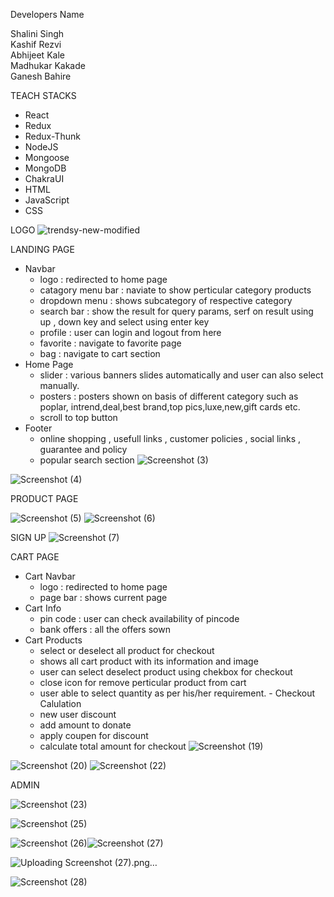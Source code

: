  Developers Name 

Shalini Singh </br>
Kashif Rezvi </br>
Abhijeet Kale </br>
Madhukar Kakade </br>
Ganesh Bahire </br>


TEACH STACKS
  - React
  - Redux
  - Redux-Thunk
  - NodeJS
  - Mongoose
  - MongoDB
  - ChakraUI
  - HTML
  - JavaScript
  - CSS


LOGO
![trendsy-new-modified](https://user-images.githubusercontent.com/107534386/221490432-2176031a-5013-4c10-909e-bba47d6fc99f.png)


LANDING PAGE
 - Navbar 
    - logo : redirected to home page
    - catagory menu bar : naviate to show perticular category products 
    - dropdown menu : shows subcategory of respective category
    - search bar : show the result for query params, serf on result using up , down key and select using enter key
    - profile : user can login and logout from here
    - favorite : navigate to favorite page
    - bag : navigate to cart section
 - Home Page
    - slider : various banners slides automatically and user can also select manually.
    - posters : posters shown on basis of different category such as poplar, intrend,deal,best brand,top pics,luxe,new,gift cards etc.
    - scroll to top button
 - Footer
    - online shopping , usefull links , customer policies , social links , guarantee and policy
    - popular search section 
![Screenshot (3)](https://user-images.githubusercontent.com/107534386/221490495-b11efa2e-2992-497d-bf90-be48e22022c2.png)

![Screenshot (4)](https://user-images.githubusercontent.com/107534386/221490242-a308f6a3-f60a-4814-b18d-98775c060db4.png)


PRODUCT PAGE

![Screenshot (5)](https://user-images.githubusercontent.com/107534386/221490283-c19e2529-a9ee-4e8f-8861-83e6d7ae361b.png)
![Screenshot (6)](https://user-images.githubusercontent.com/107534386/221490292-80be7b05-0faa-435b-9a36-16c2bba9104a.png)


SIGN UP
![Screenshot (7)](https://user-images.githubusercontent.com/107534386/221490336-4a2d5172-3af1-468a-91f8-fba35cd9bc3d.png)


CART PAGE
  - Cart Navbar
     - logo : redirected to home page
     - page bar : shows current page
  - Cart Info
      - pin code : user can check availability of pincode
      - bank offers : all the offers sown
   - Cart Products
      - select or deselect all product for checkout
      - shows all cart product with its information and image
      - user can select deselect product using chekbox for checkout
      - close icon for remove perticular product from cart
      - user able to select quantity as per his/her requirement.
    - Checkout Calulation
      - new user discount
      - add amount to donate
      - apply coupen for discount
      - calculate total amount for checkout
![Screenshot (19)](https://user-images.githubusercontent.com/107534386/221490661-ee1c8e54-d682-4bde-b12f-58bb317ea7e7.png)


![Screenshot (20)](https://user-images.githubusercontent.com/107534386/221490690-1ffae479-f905-482a-a3fd-fd347abd145d.png)
![Screenshot (22)](https://user-images.githubusercontent.com/107534386/221490735-6571cefb-4102-40c0-b07b-d12437350a64.png)


ADMIN

![Screenshot (23)](https://user-images.githubusercontent.com/107534386/221490758-2aa24146-f792-420a-b7ab-08cec597b516.png)


![Screenshot (25)](https://user-images.githubusercontent.com/107534386/221490769-95c81387-4474-4df5-a372-2e2db33f8920.png)

![Screenshot (26)](https://user-images.githubusercontent.com/107534386/221490797-3936c421-972b-4c8f-8eb2-df4450dde368.png)![Screenshot (27)](https://user-images.githubusercontent.com/107534386/221490826-f70a214d-908f-4c74-ae38-0eeda4a70ee1.png)

![Uploading Screenshot (27).png…]()




![Screenshot (28)](https://user-images.githubusercontent.com/107534386/221490839-f933fe79-dfab-4067-b5e6-3cb93ac953b9.png)
